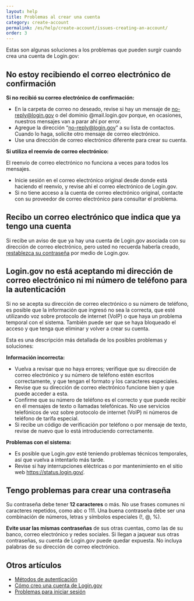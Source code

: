```yaml
---
layout: help
title: Problemas al crear una cuenta
category: create-account
permalink: /es/help/create-account/issues-creating-an-account/
order: 3
---
```

Estas son algunas soluciones a los problemas que pueden surgir cuando crea una cuenta de Login.gov:

## No estoy recibiendo el correo electrónico de confirmación

**Si no recibió su correo electrónico de confirmación:**  
- En la carpeta de correo no deseado, revise si hay un mensaje de no-reply@login.gov o del dominio @mail.login.gov porque, en ocasiones, nuestros mensajes van a parar ahí por error.
- Agregue la dirección “no-reply@login.gov” a su lista de contactos. Cuando lo haga, solicite otro mensaje de correo electrónico.
- Use una dirección de correo electrónico diferente para crear su cuenta.

**Si utiliza el reenvío de correo electrónico:**

El reenvío de correo electrónico no funciona a veces para todos los mensajes.  
- Inicie sesión en el correo electrónico original desde donde está haciendo el reenvío, y revise ahí el correo electrónico de Login.gov.
- Si no tiene acceso a la cuenta de correo electrónico original, contacte con su proveedor de correo electrónico para consultar el problema.

## Recibo un correo electrónico que indica que ya tengo una cuenta

Si recibe un aviso de que ya hay una cuenta de Login.gov asociada con su dirección de correo electrónico, pero usted no recuerda haberla creado, [restablezca su contraseña](/es/help/trouble-signing-in/forgot-your-password/) por medio de Login.gov.

## Login.gov no está aceptando mi dirección de correo electrónico ni mi número de teléfono para la autenticación

Si no se acepta su dirección de correo electrónico o su número de teléfono, es posible que la información que ingresó no sea la correcta, que esté utilizando voz sobre protocolo de internet (VoIP) o que haya un problema temporal con el sistema. También puede ser que se haya bloqueado el acceso y que tenga que eliminar y volver a crear su cuenta.

Esta es una descripción más detallada de los posibles problemas y soluciones:

**Información incorrecta:**  
- Vuelva a revisar que no haya errores; verifique que su dirección de correo electrónico y su número de teléfono estén escritos correctamente, y que tengan el formato y los caracteres especiales.
- Revise que su dirección de correo electrónico funcione bien y que puede acceder a esta.
- Confirme que su número de teléfono es el correcto y que puede recibir en él mensajes de texto o llamadas telefónicas. No use servicios telefónicos de voz sobre protocolo de internet (VoIP) ni números de teléfono de tarifa especial.
- Si recibe un código de verificación por teléfono o por mensaje de texto, revise de nuevo que lo está introduciendo correctamente.

**Problemas con el sistema:**  
- Es posible que Login.gov esté teniendo problemas técnicos temporales, así que vuelva a intentarlo más tarde.
- Revise si hay interrupciones eléctricas o por mantenimiento en el sitio web <https://status.login.gov/>.

## Tengo problemas para crear una contraseña

Su contraseña debe tener **12 caracteres** o más. No use frases comunes ni caracteres repetidos, como abc o 111. Una buena contraseña debe ser una combinación de números, letras y símbolos especiales (!, @, %).

**Evite usar las mismas contraseñas** de sus otras cuentas, como las de su banco, correo electrónico y redes sociales. Si llegan a jaquear sus otras contraseñas, su cuenta de Login.gov puede quedar expuesta. No incluya palabras de su dirección de correo electrónico.

## Otros artículos

* [Métodos de autenticación](/es/help/create-account/authentication-methods/)
* [Cómo creo una cuenta de Login.gov](/es/help/create-account/how-do-i-create-an-account/)
* [Problemas para iniciar sesión](/es/help/trouble-signing-in/overview/)
